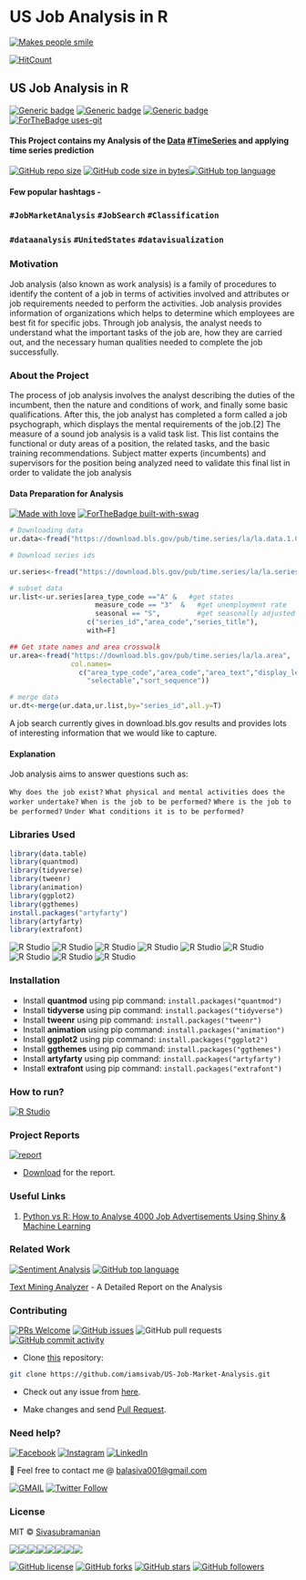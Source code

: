 # US Job Analysis in R
[![Makes people smile](https://forthebadge.com/images/badges/makes-people-smile.svg)](https://github.com/iamsivab)

[![HitCount](http://hits.dwyl.com/iamsivab/US-Job-Market-Analysis.svg)](http://hits.dwyl.com/iamsivab/US-Job-Market-Analysis)

## US Job Analysis in R
[![Generic badge](https://img.shields.io/badge/Text-Mining-teal.svg?style=for-the-badge)](https://github.com/iamsivab/US-Job-Market-Analysis) 
[![Generic badge](https://img.shields.io/badge/LinkedIn-Connect-blue.svg?style=for-the-badge&logo=linkedin&logoColor=white)](https://www.linkedin.com/in/iamsivab/) [![Generic badge](https://img.shields.io/badge/R-Language-blue.svg?style=for-the-badge)](https://github.com/iamsivab/US-Job-Market-Analysis/) [![ForTheBadge uses-git](http://ForTheBadge.com/images/badges/uses-git.svg)](https://GitHub.com/)

#### This Project contains my Analysis of the [Data](https://download.bls.gov/pub/time.series/la/la.data.1.CurrentS") [#TimeSeries](https://github.com/iamsivab/US-Job-Market-Analysis) and applying time series prediction

[![GitHub repo size](https://img.shields.io/github/repo-size/iamsivab/US-Job-Market-Analysis.svg?logo=github&style=social)](https://github.com/iamsivab) [![GitHub code size in bytes](https://img.shields.io/github/languages/code-size/iamsivab/US-Job-Market-Analysis.svg?logo=git&style=social)](https://github.com/iamsivab/)[![GitHub top language](https://img.shields.io/github/languages/top/iamsivab/US-Job-Market-Analysis.svg?logo=python&style=social)](https://github.com/iamsivab)

#### Few popular hashtags - 
### `#JobMarketAnalysis` `#JobSearch` `#Classification`
### `#dataanalysis` `#UnitedStates` `#datavisualization`

### Motivation
Job analysis (also known as work analysis) is a family of procedures to identify the content of a job in terms of activities involved and attributes or job requirements needed to perform the activities. Job analysis provides information of organizations which helps to determine which employees are best fit for specific jobs. Through job analysis, the analyst needs to understand what the important tasks of the job are, how they are carried out, and the necessary human qualities needed to complete the job successfully.

### About the Project

The process of job analysis involves the analyst describing the duties of the incumbent, then the nature and conditions of work, and finally some basic qualifications. After this, the job analyst has completed a form called a job psychograph, which displays the mental requirements of the job.[2] The measure of a sound job analysis is a valid task list. This list contains the functional or duty areas of a position, the related tasks, and the basic training recommendations. Subject matter experts (incumbents) and supervisors for the position being analyzed need to validate this final list in order to validate the job analysis

#### Data Preparation for Analysis

[![Made with love](https://forthebadge.com/images/badges/built-with-love.svg)](https://www.linkedin.com/in/iamsivab/) [![ForTheBadge built-with-swag](http://ForTheBadge.com/images/badges/built-with-swag.svg)](https://www.linkedin.com/in/iamsivab/)

```R
# Downloading data
ur.data<-fread("https://download.bls.gov/pub/time.series/la/la.data.1.CurrentS")

# Download series ids

ur.series<-fread("https://download.bls.gov/pub/time.series/la/la.series")

# subset data
ur.list<-ur.series[area_type_code =="A" &   #get states
                     measure_code == "3"  &   #get unemployment rate
                     seasonal == "S",         #get seasonally adjusted data
                   c("series_id","area_code","series_title"),
                   with=F]

## Get state names and area crosswalk
ur.area<-fread("https://download.bls.gov/pub/time.series/la/la.area",
               col.names=
                 c("area_type_code","area_code","area_text","display_level",
                   "selectable","sort_sequence"))                   

# merge data
ur.dt<-merge(ur.data,ur.list,by="series_id",all.y=T)
```

A job search currently gives in download.bls.gov results and provides lots of interesting information that we would like to capture.
#### Explanation
Job analysis aims to answer questions such as:

`Why does the job exist?`
`What physical and mental activities does the worker undertake?`
`When is the job to be performed?`
`Where is the job to be performed?`
`Under What conditions it is to be performed?`

### Libraries Used

```R
library(data.table)
library(quantmod)
library(tidyverse)
library(tweenr)
library(animation)
library(ggplot2)
library(ggthemes)
install.packages("artyfarty")
library(artyfarty)
library(extrafont)
```

![R Studio](https://img.shields.io/badge/R-data.table-blue.svg?style=flat&logo=r&logoColor=white) 
![R Studio](https://img.shields.io/badge/R-quantmod-blue.svg?style=flat&logo=r&logoColor=white)
![R Studio](https://img.shields.io/badge/R-tidyverse-blue.svg?style=flat&logo=r&logoColor=white) 
![R Studio](https://img.shields.io/badge/R-animation-blue.svg?style=flat&logo=r&logoColor=white) 
![R Studio](https://img.shields.io/badge/R-tweenr-blue.svg?style=flat&logo=r&logoColor=white)
![R Studio](https://img.shields.io/badge/R-ggplot2-blue.svg?style=flat&logo=r&logoColor=white) 
![R Studio](https://img.shields.io/badge/R-ggthemes-blue.svg?style=flat&logo=r&logoColor=white) 
![R Studio](https://img.shields.io/badge/R-artyfarty-blue.svg?style=flat&logo=r&logoColor=white) 
![R Studio](https://img.shields.io/badge/R-extrafont-blue.svg?style=flat&logo=r&logoColor=white) 

### Installation

- Install **quantmod** using pip command: `install.packages("quantmod")`
- Install **tidyverse** using pip command: `install.packages("tidyverse")`
- Install **tweenr** using pip command: `install.packages("tweenr")`
- Install **animation** using pip command: `install.packages("animation")`
- Install **ggplot2** using pip command: `install.packages("ggplot2")`
- Install **ggthemes** using pip command: `install.packages("ggthemes")`
- Install **artyfarty** using pip command: `install.packages("artyfarty")`
- Install **extrafont** using pip command: `install.packages("extrafont")`

### How to run?

[![R Studio](https://img.shields.io/badge/R-us_sales.R.-lightgrey.svg?logo=R&style=social)](https://github.com/iamsivab/US-Job-Market-Analysis/blob/master/US%20Sales.R)


### Project Reports

[![report](https://img.shields.io/static/v1.svg?label=Project&message=Report&logo=microsoft-word&style=social)](https://github.com/iamsivab/US-Job-Market-Analysis/)

- [Download](https://github.com/iamsivab/US-Job-Market-Analysis/) for the report.

### Useful Links

1. [Python vs R: How to Analyse 4000 Job Advertisements Using Shiny & Machine Learning](https://towardsdatascience.com/python-vs-r-what-i-learned-from-4-000-job-advertisements-ab41661b7f28)
 
### Related Work

[![Sentiment Analysis](https://img.shields.io/static/v1.svg?label=Text&message=Mining&color=lightgray&logo=linkedin&style=social&colorA=critical)](https://www.linkedin.com/in/iamsivab/) [![GitHub top language](https://img.shields.io/github/languages/top/iamsivab/US-Job-Market-Analysis.svg?logo=php&style=social)](https://github.com/iamsivab/)

[Text Mining Analyzer](https://github.com/iamsivab/Text-Mining-in-R) - A Detailed Report on the Analysis


### Contributing

[![PRs Welcome](https://img.shields.io/badge/PRs-welcome-brightgreen.svg?logo=github)](https://github.com/iamsivab/US-Job-Market-Analysis/pulls) [![GitHub issues](https://img.shields.io/github/issues/iamsivab/US-Job-Market-Analysis?logo=github)](https://github.com/iamsivab/US-Job-Market-Analysis/issues) ![GitHub pull requests](https://img.shields.io/github/issues-pr/viamsivab/US-Job-Market-Analysis?color=blue&logo=github) 
[![GitHub commit activity](https://img.shields.io/github/commit-activity/y/iamsivab/US-Job-Market-Analysis?logo=github)](https://github.com/iamsivab/US-Job-Market-Analysis/)

- Clone [this](https://github.com/iamsivab/US-Job-Market-Analysis/) repository: 

```bash
git clone https://github.com/iamsivab/US-Job-Market-Analysis.git
```

- Check out any issue from [here](https://github.com/iamsivab/US-Job-Market-Analysis/issues).

- Make changes and send [Pull Request](https://github.com/iamsivab/US-Job-Market-Analysis/pull).
 
### Need help?

[![Facebook](https://img.shields.io/static/v1.svg?label=follow&message=@iamsivab&color=9cf&logo=facebook&style=flat&logoColor=white&colorA=informational)](https://www.facebook.com/iamsivab)  [![Instagram](https://img.shields.io/static/v1.svg?label=follow&message=@iamsivab&color=grey&logo=instagram&style=flat&logoColor=white&colorA=critical)](https://www.instagram.com/iamsivab/) [![LinkedIn](https://img.shields.io/static/v1.svg?label=connect&message=@iamsivab&color=success&logo=linkedin&style=flat&logoColor=white&colorA=blue)](https://www.linkedin.com/in/iamsivab/)

:email: Feel free to contact me @ [balasiva001@gmail.com](https://mail.google.com/mail/)

[![GMAIL](https://img.shields.io/static/v1.svg?label=send&message=balasiva001@gmail.com&color=red&logo=gmail&style=social)](https://www.github.com/iamsivab) [![Twitter Follow](https://img.shields.io/twitter/follow/iamsivab?style=social)](https://twitter.com/iamsivab)


### License

MIT &copy; [Sivasubramanian](https://github.com/iamsivab/US-Job-Market-Analysis/blob/master/LICENSE)

[![](https://sourcerer.io/fame/iamsivab/iamsivab/US-Job-Market-Analysis/images/0)](https://sourcerer.io/fame/iamsivab/iamsivab/US-Job-Market-Analysis/links/0)[![](https://sourcerer.io/fame/iamsivab/iamsivab/US-Job-Market-Analysis/images/1)](https://sourcerer.io/fame/iamsivab/iamsivab/US-Job-Market-Analysis/links/1)[![](https://sourcerer.io/fame/iamsivab/iamsivab/US-Job-Market-Analysis/images/2)](https://sourcerer.io/fame/iamsivab/iamsivab/US-Job-Market-Analysis/links/2)[![](https://sourcerer.io/fame/iamsivab/iamsivab/US-Job-Market-Analysis/images/3)](https://sourcerer.io/fame/iamsivab/iamsivab/US-Job-Market-Analysis/links/3)[![](https://sourcerer.io/fame/iamsivab/iamsivab/US-Job-Market-Analysis/images/4)](https://sourcerer.io/fame/iamsivab/iamsivab/US-Job-Market-Analysis/links/4)[![](https://sourcerer.io/fame/iamsivab/iamsivab/US-Job-Market-Analysis/images/5)](https://sourcerer.io/fame/iamsivab/iamsivab/US-Job-Market-Analysis/links/5)[![](https://sourcerer.io/fame/iamsivab/iamsivab/US-Job-Market-Analysis/images/6)](https://sourcerer.io/fame/iamsivab/iamsivab/US-Job-Market-Analysis/links/6)[![](https://sourcerer.io/fame/iamsivab/iamsivab/US-Job-Market-Analysis/images/7)](https://sourcerer.io/fame/iamsivab/iamsivab/US-Job-Market-Analysis/links/7)


[![GitHub license](https://img.shields.io/github/license/iamsivab/US-Job-Market-Analysis.svg?style=social&logo=github)](https://github.com/iamsivab/US-Job-Market-Analysis/blob/master/LICENSE) 
[![GitHub forks](https://img.shields.io/github/forks/iamsivab/US-Job-Market-Analysis.svg?style=social)](https://github.com/iamsivab/US-Job-Market-Analysis/network) [![GitHub stars](https://img.shields.io/github/stars/iamsivab/US-Job-Market-Analysis.svg?style=social)](https://github.com/iamsivab/US-Job-Market-Analysis/stargazers) [![GitHub followers](https://img.shields.io/github/followers/iamsivab.svg?label=Follow&style=social)](https://github.com/iamsivab/)
